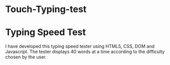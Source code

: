 # Touch-Typing-test

# Typing Speed Test

I have developed this typing speed tester using HTML5, CSS, DOM and Javascript. The tester displays 40 words at a time according to the difficulty chosen by the user.




